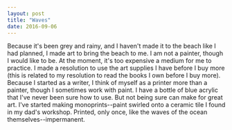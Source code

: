 ```yaml
---
layout: post
title: "Waves"
date: 2016-09-06
---
```


Because it's been grey and rainy, and I haven't made it to the beach like I had planned, I made art to bring the beach to me. I am not a painter, though I would like to be. At the moment, it's too expensive a medium for me to practice. I made a resolution to use the art supplies I have before I buy more (this is related to my resolution to read the books I own before I buy more). Because I started as a writer, I think of myself as a printer more than a painter, though I sometimes work with paint. I have a bottle of blue acrylic that I've never been sure how to use. But not being sure can make for great art. I've started making monoprints--paint swirled onto a ceramic tile I found in my dad's workshop. Printed, only once, like the waves of the ocean themselves--impermanent.
